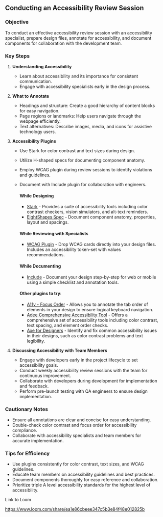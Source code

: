 ## Conducting an Accessibility Review Session

### Objective

To conduct an effective accessibility review session with an accessibility specialist, prepare design files, annotate for accessibility, and document components for collaboration with the development team.

### Key Steps

1. **Understanding Accessibility**

   - Learn about accessibility and its importance for consistent communication.
   - Engage with accessibility specialists early in the design process.

2. **What to Annotate**

   - Headings and structure: Create a good hierarchy of content blocks for easy navigation.
   - Page regions or landmarks: Help users navigate through the webpage efficiently.
   - Text alternatives: Describe images, media, and icons for assistive technology users.

3. **Accessibility Plugins**

   - Use Stark for color contrast and text sizes during design.
   - Utilize H-shaped specs for documenting component anatomy.
   - Employ WCAG plugin during review sessions to identify violations and guidelines.
   - Document with Include plugin for collaboration with engineers.


        #### While Designing

        - [Stark](https://www.figma.com/community/plugin/732603254453395948/stark-contrast-accessibility-checker) - Provides a suite of accessibility tools including color contrast checkers, vision simulators, and alt-text reminders.
        - [EightShapes Spec](https://www.figma.com/community/plugin/1205622541257680763/eightshapes-specs) - Document component anatomy, properties, layout and spacings.

        #### While Reviewing with Specialists

        - [WCAG Plugin](https://www.figma.com/community/plugin/1373362852131056921/wcag-plugin) - Drop WCAG cards directly into your design files. Includes an accessibility token-set with values recommendations. 

        #### While Documenting

        - [Include](https://www.figma.com/community/plugin/1208180794570801545/includeaccessibility-annotations) - Document your design step-by-step for web or mobile using a simple checklist and annotation tools. 

        #### Other plugins to try:

        - [A11y - Focus Order](https://www.figma.com/community/plugin/731310036968334777/a11y-focus-order) - Allows you to annotate the tab order of elements in your design to ensure logical keyboard navigation.
        - [Adee Comprehensive Accessibility Tool](https://www.figma.com/community/plugin/931280467863251825/adee-comprehensive-accessibility-tool) - Offers a comprehensive set of accessibility tools including color contrast, text spacing, and element order checks.
        - [Axe for Designers](https://www.figma.com/community/plugin/1085612091163821851/axe-for-designers-a-free-accessibility-plugin) - Identify and fix common accessibility issues in their designs, such as color contrast problems and text legibility. 


4. **Discussing Accessibility with Team Members**

   - Engage with developers early in the project lifecycle to set accessibility goals.
   - Conduct weekly accessibility review sessions with the team for continuous improvement.
   - Collaborate with developers during development for implementation and feedback.
   - Perform pre-launch testing with QA engineers to ensure design implementation.

### Cautionary Notes

- Ensure all annotations are clear and concise for easy understanding.
- Double-check color contrast and focus order for accessibility compliance.
- Collaborate with accessibility specialists and team members for accurate implementation.

### Tips for Efficiency

- Use plugins consistently for color contrast, text sizes, and WCAG guidelines.
- Educate team members on accessibility guidelines and best practices.
- Document components thoroughly for easy reference and collaboration.
- Prioritize triple A level accessibility standards for the highest level of accessibility.

Link to Loom

https://www.loom.com/share/ea1e86cbeee347c5b3e84f48e012825b